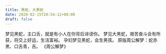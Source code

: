 ```yaml
---
title: 黑蛇、大黑蛇
date: 2020-02-15T20:54:12+08:00
draft: false
---
```


梦见黑蛇，主口舌，就是有小人在你背后诽谤你。
梦见大黑蛇，艰苦奋斗会有所获，将交上好运，生活富裕。
孕妇梦见黑蛇，会生男孩。
原版周公解梦：蛇赤黑、口舌青，吉。
《周公解梦》